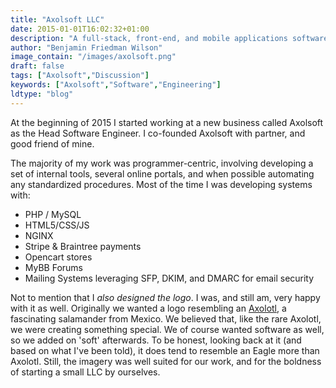 ```yaml
---
title: "Axolsoft LLC"
date: 2015-01-01T16:02:32+01:00
description: "A full-stack, front-end, and mobile applications software engineering company based in Southern California."
author: "Benjamin Friedman Wilson"
image_contain: "/images/axolsoft.png"
draft: false
tags: ["Axolsoft","Discussion"]
keywords: ["Axolsoft","Software","Engineering"]
ldtype: "blog"
---
```


At the beginning of 2015 I started working at a new business called Axolsoft as the Head Software Engineer. I co-founded Axolsoft with partner, and good friend of mine.

The majority of my work was programmer-centric, involving developing a set of internal tools, several online portals, and when possible automating any standardized procedures. Most of the time I was developing systems with:

- PHP / MySQL
- HTML5/CSS/JS
- NGINX
- Stripe & Braintree payments
- Opencart stores
- MyBB Forums
- Mailing Systems leveraging SFP, DKIM, and DMARC for email security

Not to mention that I *also designed the logo*. I was, and still am, very happy with it as well. Originally we wanted a logo resembling an [Axolotl](https://en.wikipedia.org/wiki/Axolotl), a fascinating salamander from Mexico. We believed that, like the rare Axolotl, we were creating something special. We of course wanted software as well, so we added on 'soft' afterwards. To be honest, looking back at it (and based on what I've been told), it does tend to resemble an Eagle more than Axolotl. Still, the imagery was well suited for our work, and for the boldness of starting a small LLC by ourselves.
